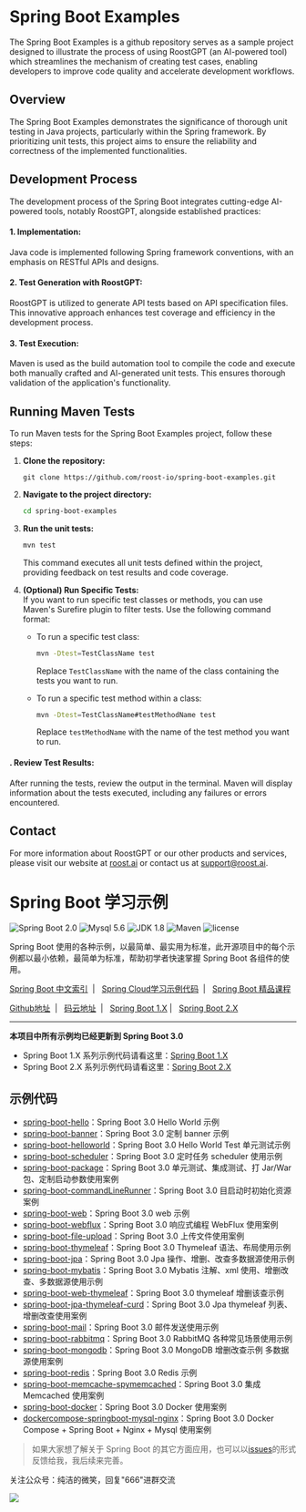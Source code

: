 # Spring Boot Examples
The Spring Boot Examples is a github repository serves as a sample project designed to illustrate the process of using RoostGPT (an AI-powered tool) which streamlines the mechanism of creating test cases, enabling developers to improve code quality and accelerate development workflows.

## Overview
The Spring Boot Examples demonstrates the significance of thorough unit testing in Java projects, particularly within the Spring framework. By prioritizing unit tests, this project aims to ensure the reliability and correctness of the implemented functionalities.

## Development Process
The development process of the Spring Boot integrates cutting-edge AI-powered tools, notably RoostGPT, alongside established practices:

#### 1. Implementation:
Java code is implemented following Spring framework conventions, with an emphasis on RESTful APIs and designs.

#### 2. Test Generation with RoostGPT:
RoostGPT is utilized to generate API tests based on API specification files. This innovative approach enhances test coverage and efficiency in the development process.

#### 3. Test Execution: 
Maven is used as the build automation tool to compile the code and execute both manually crafted and AI-generated unit tests. This ensures thorough validation of the application's functionality.

## Running Maven Tests
To run Maven tests for the Spring Boot Examples project, follow these steps:

1. **Clone the repository:**
   ```
   git clone https://github.com/roost-io/spring-boot-examples.git
   ```
2. **Navigate to the project directory:**

   ```bash
   cd spring-boot-examples
   ```
3. **Run the unit tests:**

   ```bash
   mvn test
   ```
   This command executes all unit tests defined within the project, providing feedback on test results and code coverage.

4. **(Optional) Run Specific Tests:**  
   If you want to run specific test classes or methods, you can use Maven's Surefire plugin to filter tests. Use the following command format:

   - To run a specific test class:

     ```bash
     mvn -Dtest=TestClassName test
     ```

     Replace `TestClassName` with the name of the class containing the tests you want to run.

   - To run a specific test method within a class:

     ```bash
     mvn -Dtest=TestClassName#testMethodName test
     ```

     Replace `testMethodName` with the name of the test method you want to run.

#### . Review Test Results: 
After running the tests, review the output in the terminal. Maven will display information about the tests executed, including any failures or errors encountered.

## Contact
For more information about RoostGPT or our other products and services, please visit our website at [roost.ai](https://roost.ai) or contact us at [support@roost.ai](mailto:support@roost.ai).


Spring Boot 学习示例
=========================

![Spring Boot 2.0](https://img.shields.io/badge/Spring%20Boot-2.0-brightgreen.svg)
![Mysql 5.6](https://img.shields.io/badge/Mysql-5.6-blue.svg)
![JDK 1.8](https://img.shields.io/badge/JDK-1.8-brightgreen.svg)
![Maven](https://img.shields.io/badge/Maven-3.5.0-yellowgreen.svg)
![license](https://img.shields.io/badge/license-MPL--2.0-blue.svg)
 
Spring Boot 使用的各种示例，以最简单、最实用为标准，此开源项目中的每个示例都以最小依赖，最简单为标准，帮助初学者快速掌握 Spring Boot 各组件的使用。

[Spring Boot 中文索引](https://github.com/ityouknow/awesome-spring-boot) &nbsp;| &nbsp; [Spring Cloud学习示例代码](https://github.com/ityouknow/spring-cloud-examples) &nbsp;| &nbsp; [Spring Boot 精品课程](https://github.com/ityouknow/spring-boot-leaning) 

 [Github地址](https://github.com/ityouknow/spring-boot-examples) &nbsp;| &nbsp; [码云地址](https://gitee.com/ityouknow/spring-boot-examples) &nbsp;| &nbsp;  [Spring Boot 1.X](https://github.com/ityouknow/spring-boot-examples/tree/master/1.x) | &nbsp;  [Spring Boot 2.X](https://github.com/ityouknow/spring-boot-examples/tree/master/2.x)

---


**本项目中所有示例均已经更新到 Spring Boot 3.0**

- Spring Boot 1.X  系列示例代码请看这里：[Spring Boot 1.X](https://github.com/ityouknow/spring-boot-examples/tree/master/1.x)   
- Spring Boot 2.X  系列示例代码请看这里：[Spring Boot 2.X](https://github.com/ityouknow/spring-boot-examples/tree/master/2.x) 



## 示例代码

- [spring-boot-hello](https://github.com/ityouknow/spring-boot-examples/tree/master/spring-boot-hello)：Spring Boot 3.0  Hello World 示例
- [spring-boot-banner](https://github.com/ityouknow/spring-boot-examples/tree/master/spring-boot-hello)：Spring Boot 3.0  定制 banner 示例
- [spring-boot-helloworld](https://github.com/ityouknow/spring-boot-examples/tree/master/spring-boot-helloWorld)：Spring Boot 3.0  Hello World Test 单元测试示例
- [spring-boot-scheduler](https://github.com/ityouknow/spring-boot-examples/tree/master/spring-boot-scheduler)：Spring Boot 3.0 定时任务 scheduler 使用示例
- [spring-boot-package](https://github.com/ityouknow/spring-boot-examples/tree/master/spring-boot-package)：Spring Boot 3.0 单元测试、集成测试、打 Jar/War 包、定制启动参数使用案例
- [spring-boot-commandLineRunner](https://github.com/ityouknow/spring-boot-examples/tree/master/spring-boot-commandLineRunner)：Spring Boot 3.0 目启动时初始化资源案例
- [spring-boot-web](https://github.com/ityouknow/spring-boot-examples/tree/master/spring-boot-web)：Spring Boot 3.0 web 示例
- [spring-boot-webflux](https://github.com/ityouknow/spring-boot-examples/tree/master/spring-boot-webflux)：Spring Boot 3.0  响应式编程 WebFlux 使用案例
- [spring-boot-file-upload](https://github.com/ityouknow/spring-boot-examples/tree/master/spring-boot-file-upload)：Spring Boot 3.0 上传文件使用案例
- [spring-boot-thymeleaf](https://github.com/ityouknow/spring-boot-examples/tree/master/spring-boot-thymeleaf)：Spring Boot 3.0 Thymeleaf 语法、布局使用示例
- [spring-boot-jpa](https://github.com/ityouknow/spring-boot-examples/tree/master/spring-boot-jpa)：Spring Boot 3.0 Jpa 操作、增删、改查多数据源使用示例
- [spring-boot-mybatis](https://github.com/ityouknow/spring-boot-examples/tree/master/spring-boot-mybatis)：Spring Boot 3.0 Mybatis 注解、xml 使用、增删改查、多数据源使用示例
- [spring-boot-web-thymeleaf](https://github.com/ityouknow/spring-boot-examples/tree/master/spring-boot-web-thymeleaf)：Spring Boot 3.0 thymeleaf 增删该查示例
- [spring-boot-jpa-thymeleaf-curd](https://github.com/ityouknow/spring-boot-examples/tree/master/spring-boot-jpa-thymeleaf-curd)：Spring Boot 3.0 Jpa thymeleaf 列表、增删改查使用案例
- [spring-boot-mail](https://github.com/ityouknow/spring-boot-examples/tree/master/spring-boot-mail)：Spring Boot 3.0 邮件发送使用示例
- [spring-boot-rabbitmq](https://github.com/ityouknow/spring-boot-examples/tree/master/spring-boot-rabbitmq)：Spring Boot 3.0 RabbitMQ 各种常见场景使用示例 
- [spring-boot-mongodb](https://github.com/ityouknow/spring-boot-examples/tree/master/spring-boot-mongodb)：Spring Boot 3.0 MongoDB 增删改查示例 多数据源使用案例
- [spring-boot-redis](https://github.com/ityouknow/spring-boot-examples/tree/master/spring-boot-redis)：Spring Boot 3.0 Redis 示例
- [spring-boot-memcache-spymemcached](https://github.com/ityouknow/spring-boot-examples/tree/master/spring-boot-memcache-spymemcached)：Spring Boot 3.0  集成 Memcached 使用案例
- [spring-boot-docker](https://github.com/ityouknow/spring-boot-examples/tree/master/spring-boot-docker)：Spring Boot 3.0 Docker 使用案例
- [dockercompose-springboot-mysql-nginx](https://github.com/ityouknow/spring-boot-examples/tree/master/dockercompose-springboot-mysql-nginx)：Spring Boot 3.0 Docker Compose + Spring Boot + Nginx + Mysql 使用案例


> 如果大家想了解关于 Spring Boot 的其它方面应用，也可以以[issues](https://github.com/ityouknow/spring-boot-examples/issues)的形式反馈给我，我后续来完善。

关注公众号：纯洁的微笑，回复"666"进群交流

![](http://www.ityouknow.com/assets/images/keeppuresmile_430.jpg)

